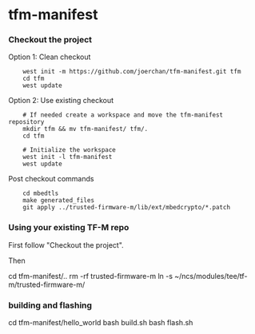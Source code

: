 # tfm-manifest

### Checkout the project

Option 1: Clean checkout

        west init -m https://github.com/joerchan/tfm-manifest.git tfm
        cd tfm
        west update

Option 2: Use existing checkout

        # If needed create a workspace and move the tfm-manifest repository
        mkdir tfm && mv tfm-manifest/ tfm/.
        cd tfm

        # Initialize the workspace
        west init -l tfm-manifest
        west update

Post checkout commands

        cd mbedtls
        make generated_files
        git apply ../trusted-firmware-m/lib/ext/mbedcrypto/*.patch

### Using your existing TF-M repo

First follow "Checkout the project".

Then

cd tfm-manifest/..
rm -rf trusted-firmware-m
ln -s ~/ncs/modules/tee/tf-m/trusted-firmware-m/


### building and flashing

cd tfm-manifest/hello_world
bash build.sh
bash flash.sh
